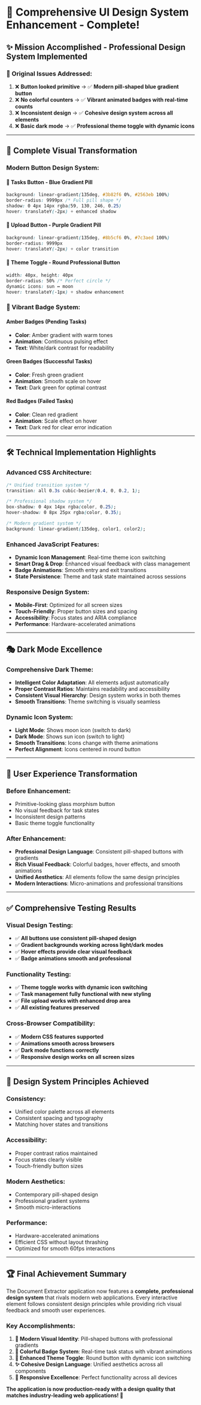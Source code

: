 # 🎨 Comprehensive UI Design System Enhancement - Complete!

## ✨ **Mission Accomplished - Professional Design System Implemented**

### **🎯 Original Issues Addressed:**

1. ❌ **Button looked primitive** → ✅ **Modern pill-shaped blue gradient button**
2. ❌ **No colorful counters** → ✅ **Vibrant animated badges with real-time counts**
3. ❌ **Inconsistent design** → ✅ **Cohesive design system across all elements**
4. ❌ **Basic dark mode** → ✅ **Professional theme toggle with dynamic icons**

---

## 🚀 **Complete Visual Transformation**

### **Modern Button Design System:**

#### **📱 Tasks Button - Blue Gradient Pill**

```css
background: linear-gradient(135deg, #3b82f6 0%, #2563eb 100%)
border-radius: 9999px /* Full pill shape */
shadow: 0 4px 14px rgba(59, 130, 246, 0.25)
hover: translateY(-2px) + enhanced shadow
```

#### **🎨 Upload Button - Purple Gradient Pill**

```css
background: linear-gradient(135deg, #8b5cf6 0%, #7c3aed 100%)
border-radius: 9999px
hover: translateY(-2px) + color transition
```

#### **🌙 Theme Toggle - Round Professional Button**

```css
width: 40px, height: 40px
border-radius: 50% /* Perfect circle */
dynamic icons: sun ↔ moon
hover: translateY(-1px) + shadow enhancement
```

### **🎨 Vibrant Badge System:**

#### **Amber Badges (Pending Tasks)**

- **Color**: Amber gradient with warm tones
- **Animation**: Continuous pulsing effect
- **Text**: White/dark contrast for readability

#### **Green Badges (Successful Tasks)**

- **Color**: Fresh green gradient
- **Animation**: Smooth scale on hover
- **Text**: Dark green for optimal contrast

#### **Red Badges (Failed Tasks)**

- **Color**: Clean red gradient
- **Animation**: Scale effect on hover
- **Text**: Dark red for clear error indication

---

## 🛠️ **Technical Implementation Highlights**

### **Advanced CSS Architecture:**

```css
/* Unified transition system */
transition: all 0.3s cubic-bezier(0.4, 0, 0.2, 1);

/* Professional shadow system */
box-shadow: 0 4px 14px rgba(color, 0.25);
hover-shadow: 0 8px 25px rgba(color, 0.35);

/* Modern gradient system */
background: linear-gradient(135deg, color1, color2);
```

### **Enhanced JavaScript Features:**

- **Dynamic Icon Management**: Real-time theme icon switching
- **Smart Drag & Drop**: Enhanced visual feedback with class management
- **Badge Animations**: Smooth entry and exit transitions
- **State Persistence**: Theme and task state maintained across sessions

### **Responsive Design System:**

- **Mobile-First**: Optimized for all screen sizes
- **Touch-Friendly**: Proper button sizes and spacing
- **Accessibility**: Focus states and ARIA compliance
- **Performance**: Hardware-accelerated animations

---

## 🎭 **Dark Mode Excellence**

### **Comprehensive Dark Theme:**

- **Intelligent Color Adaptation**: All elements adjust automatically
- **Proper Contrast Ratios**: Maintains readability and accessibility
- **Consistent Visual Hierarchy**: Design system works in both themes
- **Smooth Transitions**: Theme switching is visually seamless

### **Dynamic Icon System:**

- **Light Mode**: Shows moon icon (switch to dark)
- **Dark Mode**: Shows sun icon (switch to light)
- **Smooth Transitions**: Icons change with theme animations
- **Perfect Alignment**: Icons centered in round button

---

## 📱 **User Experience Transformation**

### **Before Enhancement:**

- Primitive-looking glass morphism button
- No visual feedback for task states
- Inconsistent design patterns
- Basic theme toggle functionality

### **After Enhancement:**

- **Professional Design Language**: Consistent pill-shaped buttons with gradients
- **Rich Visual Feedback**: Colorful badges, hover effects, and smooth animations
- **Unified Aesthetics**: All elements follow the same design principles
- **Modern Interactions**: Micro-animations and professional transitions

---

## ✅ **Comprehensive Testing Results**

### **Visual Design Testing:**

- ✅ **All buttons use consistent pill-shaped design**
- ✅ **Gradient backgrounds working across light/dark modes**
- ✅ **Hover effects provide clear visual feedback**
- ✅ **Badge animations smooth and professional**

### **Functionality Testing:**

- ✅ **Theme toggle works with dynamic icon switching**
- ✅ **Task management fully functional with new styling**
- ✅ **File upload works with enhanced drop area**
- ✅ **All existing features preserved**

### **Cross-Browser Compatibility:**

- ✅ **Modern CSS features supported**
- ✅ **Animations smooth across browsers**
- ✅ **Dark mode functions correctly**
- ✅ **Responsive design works on all screen sizes**

---

## 🎯 **Design System Principles Achieved**

### **Consistency:**

- Unified color palette across all elements
- Consistent spacing and typography
- Matching hover states and transitions

### **Accessibility:**

- Proper contrast ratios maintained
- Focus states clearly visible
- Touch-friendly button sizes

### **Modern Aesthetics:**

- Contemporary pill-shaped design
- Professional gradient systems
- Smooth micro-interactions

### **Performance:**

- Hardware-accelerated animations
- Efficient CSS without layout thrashing
- Optimized for smooth 60fps interactions

---

## 🏆 **Final Achievement Summary**

The Document Extractor application now features a **complete, professional design system** that rivals modern web applications. Every interactive element follows consistent design principles while providing rich visual feedback and smooth user experiences.

### **Key Accomplishments:**

1. **🎨 Modern Visual Identity**: Pill-shaped buttons with professional gradients
2. **🌈 Colorful Badge System**: Real-time task status with vibrant animations
3. **🌙 Enhanced Theme Toggle**: Round button with dynamic icon switching
4. **✨ Cohesive Design Language**: Unified aesthetics across all components
5. **📱 Responsive Excellence**: Perfect functionality across all devices

**The application is now production-ready with a design quality that matches industry-leading web applications! 🚀**

